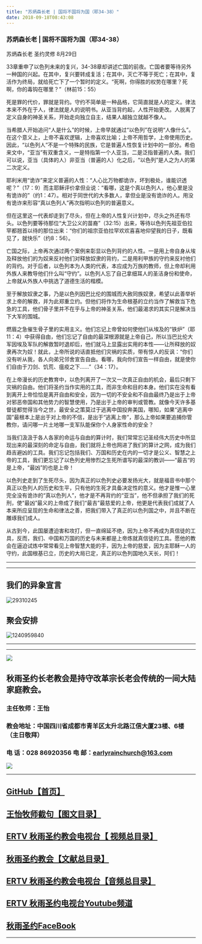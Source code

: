 ```yaml
---
title: "苏炳森长老 | 国将不国将为国（耶34-38）"
date: 2018-09-18T08:43:08
---
```


### 苏炳森长老 | 国将不国将为国（耶34-38）



苏炳森长老  圣约灵修  8月29日

33章重申了以色列未来的复兴，34-38章却讲述亡国的前夜。亡国者要等待另外一种国的兴起。在其中，复兴要转成复活；在其中，灭亡不等于死亡；在其中，复活作为终局，就给死亡下了一个暂时的定义。“死啊，你得胜的权势在哪里？死啊，你的毒钩在哪里？”（林前15：55）
 
死是罪的代价，罪就是背约。守约不简单是一种品格，它简直就是人的定义。律法本来不外在于人，律法就是人的说明书。从亚当背约起，人性开始更改。人脱离了定义自身的神圣关系，开始走向独立自主，结果人越独立就越不像人。
 
当希腊人开始追问“人是什么”的时候，上帝早就通过“以色列”在说明“人像什么”。在这个意义上，上帝不喜欢逻辑，上帝喜欢比喻；上帝不用哲学，上帝使用历史。因此，“以色列人”不是一个特殊的民族，它是普遍人性恢复计划中的一部分。希伯来文中，“亚当”有双重含义，一是特指第一个人亚当，二是泛指普遍的人类。我们可以说，亚当（具体的人）非亚当（普遍的人）化之后，“以色列”是人之为人的第二次定义。
 
耶利米用“诡诈”来定义普遍的人性：“人心比万物都诡诈，坏到极处，谁能识透呢？”（17：9）而主耶稣评价拿但业说：“看哪，这是个真以色列人，他心里是没有诡诈的”（约1：47）。相对于同世代的大多数人，拿但业是没有诡诈的人。用没有诡诈来形容“真以色列人”再次指明以色列的普遍意义。
 
但在这里这一代表却走到了尽头，但在上帝的人性复兴计划中，尽头之外还有尽头。以色列要等待那位“大卫公义的苗裔”（32:15）出来，等待以色列先祖亚伯拉罕都翘首以待的那位出来：“你们的祖宗亚伯拉罕欢欢喜喜地仰望我的日子，既看见了，就快乐”（约8：56）。
 
亡国之际，上帝再次通过两个案例来彰显以色列背约的人性。一是用上帝自身从埃及释放他们的为奴来反衬他们对释放奴隶的背约，二是用利甲族的守约来反衬他们的背约。对于后者，以色列本为人类的代表，本应成为万族的教师，但上帝却利用外族人来教导他们什么叫“守约”。以色列人忘了自己拿细耳人的圣洁身份和使命，上帝就从外族人中挑选了道德生活的楷模。
 
至于解放奴隶之事，乃是以色列因巴比伦的围城而大赦同族奴隶，希望以此善举祈求上帝的解救，并为此郑重立约。但他们将作为生命根基的立约当作了解救当下危急的工具，他们骨子里并不在乎与上帝的神圣关系，他们最渴求的其实只是解决当下大军的围城。
 
燃眉之急催生骨子里的实用主义。他们忘记上帝曾如何使他们从埃及的“铁炉”（耶11：4）中获得自由，他们忘记了自由的最深根源就是上帝自己，所以当巴比伦大军因埃及军队的解救暂时退却后，他们就马上显露出实用的本性——让所释放的奴隶再次为奴！就此，上帝所说的话直抵他们灾祸的实质，带有惊人的反讽：“你们没有听从我，各人向弟兄邻舍宣告自由。看哪，我向你们宣告一样自由，就是使你们自由于刀剑、饥荒、瘟疫之下……”（34：17）。
 
在上帝漫长的历史教育中，以色列离开了一次又一次真正自由的机会，最后只剩下灾祸的自由。他们将圣约当作实用的工具，而非生命和目的本身。他们实在没有看到离开上帝恰恰是离开自由和安全，因为一切的不安全和不自由最终乃是出于上帝对邪恶帝国和其他势力的智慧使用，乃是出于上帝的审判或管教。就像今天许多基督徒都觉得当今之世，最安全之策莫过于逃离中国投奔美国，哪知，如果“逃离中国”最根本上是出于对上帝的不信，是出于“逃离上帝”，那么上帝如果要追捕你管教你，请问哪一片土地哪一支军队能保你个人身家性命的安全？
 
当我们汲汲于各人各家的命运与自由的算计时，我们常常忘记圣经伟大历史中所显现出来的最深刻的命定与自由，我们就将上帝也网进了我们的算计之网，成为我们趋吉避凶的工具。我们忘记包括我们、万国和历史在内的一切才是公义、智慧之上帝的工具，我们更忘记了以色列史用惨烈之生死所谱写的最深的教训——“最吉“的是上帝，“最凶”的也是上帝！
 
 
以色列史走到了生死尽头，因为真正的以色列史必要发扬光大，就是福音书中那个真正以色列人的历史和生平，只有他的生死才具备决定性的意义。他才是惟一心里完全没有诡诈的“真以色列人”，他才是不再背约的“亚当”，他不但承担了我们的死刑，使“最凶”最义的上帝成了我们“最吉”最慈爱的上帝，他更是代表我们成就了人本来所应呈现的生命和律法之善，把我们带入了真正的以色列国之中，并且不断在雕琢我们成人。
 
从古到今，此国屡遭迫害和攻打，但一直绵延不绝，因为上帝不再成为真信徒的工具，反而，我们、中国和万国的历史与未来都是上帝炼就真信徒的工具。愿他的教会在逼迫试炼中常常看见上帝智慧大能的手，因为上帝的慈爱，因为主耶稣一人的守约，此国根基已立，历史的大局已定，真正的以色列国地久天长，阿们！

------------------------------------------------------------------------------------------------------------
------------------------------------------------------------------------------------------------------------

## 我们的异象宣言


![29310245](https://user-images.githubusercontent.com/37917810/40770705-0e303450-64ee-11e8-8a68-01700194500a.jpg)


## 聚会安排 


![1240959840](https://user-images.githubusercontent.com/37917810/40770738-27f07d3c-64ee-11e8-960f-42a2758933a3.jpg)


------------------------------------------------------------------------------------------------------------
------------------------------------------------------------------------------------------------------------
<img src="http://ww1.sinaimg.cn/large/00763B6bgy1fpvojilplcj308008074j.jpg"/>



## 秋雨圣约长老教会是持守改革宗长老会传统的一间大陆家庭教会。 

###  主任牧师：王怡 
###  教会地址：中国四川省成都市青羊区太升北路江信大厦23楼、6楼（主日敬拜）
###  电        话：028 86920356           电        邮：earlyrainchurch@163.com
<img src="http://ww1.sinaimg.cn/large/00763B6bly1fq11ea2huhg304201qgm0.gif"/>


------------------------------------------------------------------------------------------------------------

## [GitHub【首页】](https://github.com/chengduqiuyu/-/issues)

## [王怡牧师截句【图文目录】](https://github.com/chengduqiuyu/-/issues/31)

## [ERTV 秋雨圣约教会电视台【 视频总目录】](https://github.com/chengduqiuyu/-/issues/16)

## [秋雨圣约教会【文献总目录】](https://github.com/chengduqiuyu/-/issues/15)

## [ERTV 秋雨圣约教会电视台【音频总目录】](https://github.com/chengduqiuyu/-/issues/13)

##  [ERTV 秋雨圣约电视台Youtube频道](https://www.youtube.com/channel/UCn7IF7YEKrgKi0LaCsX8YCg/about)

## [秋雨圣约FaceBook](https://www.facebook.com/church.earlyraincovenant)
------------------------------------------------------------------------------------------------------------


